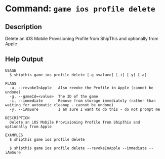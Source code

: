 # Command: `game ios profile delete`

## Description

Delete an iOS Mobile Provisioning Profile from ShipThis and optionally from Apple

## Help Output

```help
USAGE
  $ shipthis game ios profile delete [-g <value>] [-i] [-y] [-a]

FLAGS
  -a, --revokeInApple   Also revoke the Profile in Apple (cannot be undone)
  -g, --gameId=<value>  The ID of the game
  -i, --immediate       Remove from storage immediately (rather than waiting for automatic cleanup - cannot be undone)
  -y, --iAmSure         I am sure I want to do this - do not prompt me

DESCRIPTION
  Delete an iOS Mobile Provisioning Profile from ShipThis and optionally from Apple

EXAMPLES
  $ shipthis game ios profile delete

  $ shipthis game ios profile delete --revokeInApple --immediate --iAmSure
```